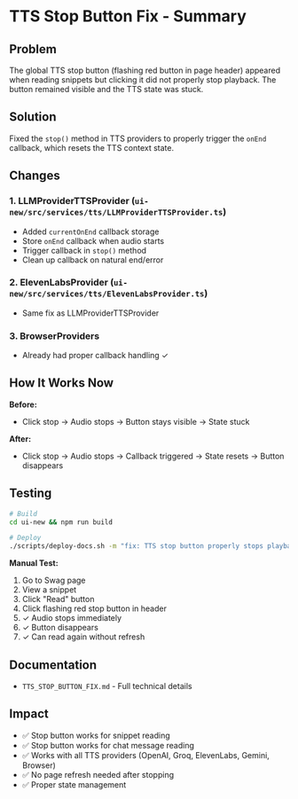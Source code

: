# TTS Stop Button Fix - Summary

## Problem
The global TTS stop button (flashing red button in page header) appeared when reading snippets but clicking it did not properly stop playback. The button remained visible and the TTS state was stuck.

## Solution
Fixed the `stop()` method in TTS providers to properly trigger the `onEnd` callback, which resets the TTS context state.

## Changes

### 1. LLMProviderTTSProvider (`ui-new/src/services/tts/LLMProviderTTSProvider.ts`)
- Added `currentOnEnd` callback storage
- Store `onEnd` callback when audio starts
- Trigger callback in `stop()` method
- Clean up callback on natural end/error

### 2. ElevenLabsProvider (`ui-new/src/services/tts/ElevenLabsProvider.ts`)
- Same fix as LLMProviderTTSProvider

### 3. BrowserProviders
- Already had proper callback handling ✓

## How It Works Now

**Before:** 
- Click stop → Audio stops → Button stays visible → State stuck

**After:**
- Click stop → Audio stops → Callback triggered → State resets → Button disappears

## Testing

```bash
# Build
cd ui-new && npm run build

# Deploy
./scripts/deploy-docs.sh -m "fix: TTS stop button properly stops playback"
```

**Manual Test:**
1. Go to Swag page
2. View a snippet
3. Click "Read" button
4. Click flashing red stop button in header
5. ✓ Audio stops immediately
6. ✓ Button disappears
7. ✓ Can read again without refresh

## Documentation
- `TTS_STOP_BUTTON_FIX.md` - Full technical details

## Impact
- ✅ Stop button works for snippet reading
- ✅ Stop button works for chat message reading  
- ✅ Works with all TTS providers (OpenAI, Groq, ElevenLabs, Gemini, Browser)
- ✅ No page refresh needed after stopping
- ✅ Proper state management
